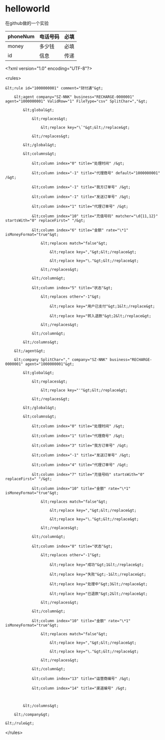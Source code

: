 # helloworld

在github做的一个实验

| phoneNum | 电话号码 | 必填 |
| :--- | :--- | :--- |
| money | 多少钱 | 必填 |
| id | 信息 | 传递 |

&lt;?xml version="1.0" encoding="UTF-8"?&gt;

&lt;rules&gt;

	&lt;rule id="1000000001" comment="财付通"&gt;

		&lt;agent company="SZ-NNK" business="RECHARGE-0000001" agent="1000000001" ValidRow="1" FileType="csv" SplitChar=","&gt;

			&lt;global&gt;

				&lt;replaces&gt;

					&lt;replace key="\`"&gt;&lt;/replace&gt;

				&lt;/replaces&gt;

			&lt;/global&gt;

			&lt;columns&gt;

				&lt;column index="0" title="处理时间" /&gt;

				&lt;column index="-1" title="代理商号" default="1000000001" /&gt;

				&lt;column index="-1" title="我方订单号" /&gt;

				&lt;column index="-1" title="发送订单号" /&gt;

				&lt;column index="1" title="代理订单号" /&gt;

				&lt;column index="10" title="充值号码" matcher="\d{11,12}" startsWith="0" replaceFirst=" "/&gt;

				&lt;column index="6" title="金额" rate="\*1" isMoneyFormat="true"&gt;

					&lt;replaces match="false"&gt;

						&lt;replace key=","&gt;&lt;/replace&gt;

						&lt;replace key="\."&gt;&lt;/replace&gt;

					&lt;/replaces&gt;

				&lt;/column&gt;

				&lt;column index="5" title="状态"&gt;

					&lt;replaces other="-1"&gt;

						&lt;replace key="用户已支付"&gt;1&lt;/replace&gt;

						&lt;replace key="转入退款"&gt;2&lt;/replace&gt;

					&lt;/replaces&gt;

				&lt;/column&gt;

			&lt;/columns&gt;

		&lt;/agent&gt;

		&lt;company SplitChar="," company="SZ-NNK" business="RECHARGE-0000001" agent="1000000001"&gt;

			&lt;global&gt;

				&lt;replaces&gt;

					&lt;replace key="'"&gt;&lt;/replace&gt;

				&lt;/replaces&gt;

			&lt;/global&gt;

			&lt;columns&gt;

				&lt;column index="0" title="处理时间" /&gt;

				&lt;column index="1" title="代理商号" /&gt;

				&lt;column index="3" title="我方订单号" /&gt;

				&lt;column index="-1" title="发送订单号" /&gt;

				&lt;column index="4" title="代理订单号" /&gt;

				&lt;column index="7" title="充值号码" startsWith="0" replaceFirst=" "/&gt;

				&lt;column index="10" title="金额" rate="\*1"  isMoneyFormat="true"&gt;

					&lt;replaces match="false"&gt;

						&lt;replace key=","&gt;&lt;/replace&gt;

						&lt;replace key="\."&gt;&lt;/replace&gt;

					&lt;/replaces&gt;

				&lt;/column&gt;

				&lt;column index="8" title="状态"&gt;

					&lt;replaces other="-1"&gt;

						&lt;replace key="成功"&gt;1&lt;/replace&gt;

						&lt;replace key="失败"&gt;-1&lt;/replace&gt;

						&lt;replace key="处理中"&gt;3&lt;/replace&gt;

						&lt;replace key="已退款"&gt;2&lt;/replace&gt;

					&lt;/replaces&gt;

				&lt;/column&gt;

				&lt;column index="10" title="金额" rate="\*1" isMoneyFormat="true"&gt;

					&lt;replaces match="false"&gt;

						&lt;replace key=","&gt;&lt;/replace&gt;

						&lt;replace key="\."&gt;&lt;/replace&gt;

					&lt;/replaces&gt;

				&lt;/column&gt;

				&lt;column index="13" title="运营商编号" /&gt;

				&lt;column index="14" title="渠道编号" /&gt;

				

			&lt;/columns&gt;

		&lt;/company&gt;

	&lt;/rule&gt;

&lt;/rules&gt;



